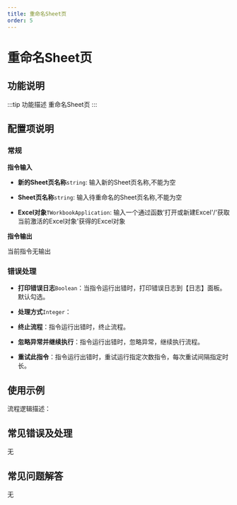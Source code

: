 ```yaml
---
title: 重命名Sheet页
order: 5
---
```


# 重命名Sheet页

## 功能说明

:::tip 功能描述
重命名Sheet页
:::

## 配置项说明

### 常规

**指令输入**

- **新的Sheet页名称**`string`: 输入新的Sheet页名称,不能为空

- **Sheet页名称**`string`: 输入待重命名的Sheet页名称,不能为空

- **Excel对象**`TWorkbookApplication`: 输入一个通过函数'打开或新建Excel'/'获取当前激活的Excel对象'获得的Excel对象


**指令输出**

当前指令无输出

### 错误处理

- **打印错误日志**`Boolean`：当指令运行出错时，打印错误日志到【日志】面板。默认勾选。

- **处理方式**`Integer`：

 - **终止流程**：指令运行出错时，终止流程。

 - **忽略异常并继续执行**：指令运行出错时，忽略异常，继续执行流程。

 - **重试此指令**：指令运行出错时，重试运行指定次数指令，每次重试间隔指定时长。

## 使用示例

流程逻辑描述：

## 常见错误及处理

无

## 常见问题解答

无

